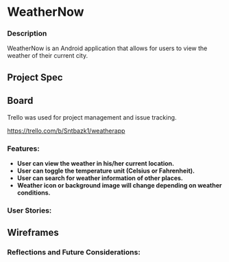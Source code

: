 # WeatherNow

### Description
WeatherNow is an Android application that allows for users to view the weather of their current city.

## Project Spec

## Board
Trello was used for project management and issue tracking.

https://trello.com/b/Sntbazk1/weatherapp


### Features:

- **User can view the weather in his/her current location.** 
- **User can toggle the temperature unit (Celsius or Fahrenheit).**
- **User can search for weather information of other places.**
- **Weather icon or background image will change depending on weather conditions.**

### User Stories:

## Wireframes

### Reflections and Future Considerations:


